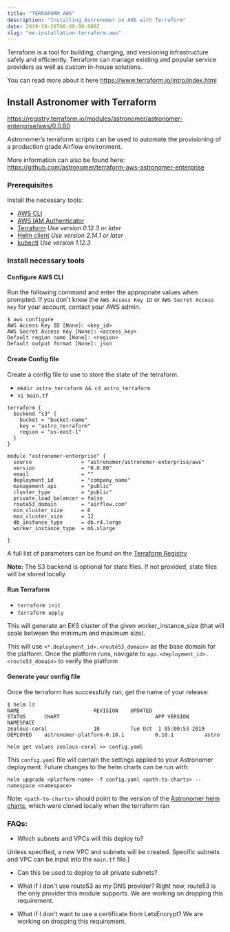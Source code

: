 ```yaml
---
title: "TERRAFORM AWS"
description: "Installing Astronomer on AWS with Terraform"
date: 2019-10-28T00:00:00.000Z
slug: "ee-installation-terraform-aws"
---
```


Terraform is a tool for building, changing, and versioning infrastructure safely and efficiently. Terraform can manage existing and popular service providers as well as custom in-house solutions.

You can read more about it here https://www.terraform.io/intro/index.html

## Install Astronomer with Terraform

https://registry.terraform.io/modules/astronomer/astronomer-enterprise/aws/0.0.80


Astronomer’s terraform scripts can be used to automate the provisioning of a production grade Airflow environment.

More information can also be found here:
https://github.com/astronomer/terraform-aws-astronomer-enterprise

### Prerequisites

Install the necessary tools:

* [AWS CLI](https://docs.aws.amazon.com/cli/latest/userguide/cli-chap-install.html)
* [AWS IAM Authenticator](https://docs.aws.amazon.com/eks/latest/userguide/install-aws-iam-authenticator.html)
* [Terraform](https://www.terraform.io/downloads.html) *Use version 0.12.3 or later*
* [Helm client](https://github.com/helm/helm#install) *Use version 2.14.1 or later*
* [kubectl](https://kubernetes.io/docs/tasks/tools/install-kubectl/) *Use version 1.12.3*


### Install necessary tools

#### Configure AWS CLI
Run the following command and enter the appropriate values when prompted. If you don't know the `AWS Access Key ID` or `AWS Secret Access Key` for your account, contact your AWS admin.

```
$ aws configure
AWS Access Key ID [None]: <key_id>
AWS Secret Access Key [None]: <access_key>
Default region name [None]: <region>
Default output format [None]: json
```

#### Create Config file

Create a config file to use to store the state of the terraform.

* `mkdir astro_terraform && cd astro_terraform`
* `vi main.tf`

```
terraform {
  backend "s3" {
	bucket = "bucket-name"
	key	= "astro_terraform"
	region = "us-east-1"
  }
}

module "astronomer-enterprise" {
  source                = "astronomer/astronomer-enterprise/aws"
  version               = "0.0.80"
  email                 = ""
  deployment_id         = "company_name"
  management_api        = "public"
  cluster_type          = "public"
  private_load_balancer = false
  route53_domain        = "airflow.com"
  min_cluster_size      = 6
  max_cluster_size      = 12
  db_instance_type      = db.r4.large
  worker_instance_type  = m5.xlarge

}
```

A full list of parameters can be found on the [Terraform Registry](https://registry.terraform.io/modules/astronomer/astronomer-aws/aws/1.1.29)


**Note:** The S3 backend is optional for state files. If not provided, state files will be stored locally.

#### Run Terraform
* `terraform init`
* `terraform apply`

This will generate an EKS cluster of the given worker_instance_size (that will scale between the minimum and maximum size).

This will use `<*.deployment_id>.<route53_domain>` as the base domain for the platform. Once the platform runs, navigate to `app.<deployment_id>.<route53_domain>` to verify the platform


#### Generate your config file

Once the terraform has successfully run, get the name of your release:

```
$ helm ls
NAME                       	REVISION	UPDATED                 	STATUS  	CHART                             	APP VERSION   	NAMESPACE                             
zealous-coral              	10      	Tue Oct  1 05:00:53 2019	DEPLOYED	astronomer-platform-0.10.1        	0.10.1        	astro     

helm get values zealous-coral >> config.yaml
```

This `config.yaml` file will contain the settings applied to your Astronomer deployment. Future changes to the helm charts can be run with:

```
helm upgrade <platform-name> -f config.yaml <path-to-charts> --namespace <namespace>
```

Note: `<path-to-charts>` should point to the version of the [Astronomer helm charts](https://github.com/astronomer/helm.astronomer.io), which were cloned locally when the terraform ran


### FAQs:

- Which subnets and VPCs will this deploy to?

Unless specified, a new VPC and subnets will be created. Specific subnets and VPC can be input into the `main.tf` file.]

- Can this be used to deploy to all private subnets?

- What if I don't use route53 as my DNS provider?
Right now, route53 is the only provider this module supports. We are working on dropping this requirement.

- What if I don't want to use a certificate from LetsEncrypt?
We are working on dropping this requirement.
